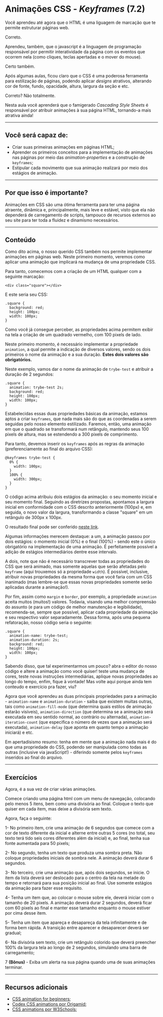 # Animações CSS - _Keyframes_ (7.2)

Você aprendeu até agora que o HTML é uma liguagem de marcação que te permite estruturar páginas web.

Correto.

Aprendeu, também, que o javascript é a linguagem de programação responsável por permitir interatividade da página com os eventos que ocorrem nela (como cliques, teclas apertadas e o mover do mouse).

Certo também.

Após algumas aulas, ficou claro que o CSS é uma poderosa ferramenta para estilização de páginas, podendo aplicar _designs_ atrativos, alterando cor de fonte, fundo, opacidade, altura, largura da seção e etc.

Correto? Não totalmente.

Nesta aula você aprenderá que o famigerado _Cascading Style Sheets_ é responsável por atribuir animações à sua página HTML, tornando-a mais atrativa ainda!

---

## Você será capaz de:

- Criar suas primeiras animações em páginas HTML;
- Aprender os primeiros conceitos para a implementação de animações nas páginas por meio das _animation-properties_ e a construção de `keyframes`;
- Estipular cada movimento que sua animação realizará por meio dos estágios de animação.

---

## Por que isso é importante?

Animações em CSS são uma ótima ferramenta para ter uma página atraente, dinâmica e, principalmente, mais leve e estável, visto que ela não dependerá de carregamento de scripts, tampouco de recursos externos ao seu site para ter toda a fluidez e dinamismo necessários. 

---

## Conteúdo

Como dito acima, o nosso querido CSS também nos permite implementar animações em páginas web. Neste primeiro momento, veremos como aplicar uma animação que implicará na mudança de uma propriedade CSS.

Para tanto, comecemos com a criação de um HTML qualquer com a seguinte marcação:

    <div class="square"></div>

E este seria seu CSS:

    .square {
      background: red;
      height: 100px;
      width: 100px;
    }

Como você já consegue perceber, as propriedades acima permitem exibir na tela a criação de um quadrado vermelho, com 100 pixels de lado.

Neste primeiro momento, é necessário implementar a propriedade `animation`, a qual permite a indicação de diversos valores, sendo os dois primeiros o nome da animação e a sua duração. **Estes dois valores são obrigatórios.**

Neste exemplo, vamos dar o nome da animação de `trybe-test` e atribuir a duração de 2 segundos:

    .square {
      animation: trybe-test 2s;
      background: red;
      height: 100px;
      width: 100px;
    }

Estabelecidas essas duas propriedades básicas da animação, estamos aptos a criar `keyframes`, que nada mais são do que as coordenadas a serem seguidas pelo nosso elemento estilizado. Faremos, então, uma animação em que o quadrado se transformará num retângulo, mantendo seus 100 pixels de altura, mas se estendendo a 300 pixels de comprimento.

Para tanto, devemos inserir os `keyframes` após as regras da animação (preferenciamente ao final do arquivo CSS):

    @keyframes trybe-test {
      0% {
        width: 100px;
      }
      100% {
        width: 300px;
      }
    }

O código acima atribuiu dois estágios da animação: o seu momento inicial e seu momento final. Seguindo as diretrizes propostas, apontamos a largura inicial em conformidade com o CSS descrito anteriormente (100px) e, em seguida, o novo valor da largura, transformando a classe "square" em um retângulo de 300px x 100px.

O resultado final pode ser conferido [neste link](https://codepen.io/laurolyra/pen/NWqONaY).

Algumas informações merecem destaque: a um, a animação passou por dois estágios: o momento inicial (0%) e o final (100%) - sendo este o único obrigatório na implementação de uma animação. É perfeitamente possível a adição de estágios intermediários dentre esse intervalo.

A dois, note que não é necessário transcrever todas as propriedades do CSS que será animado, mas somente aquelas que serão afetadas pelo `keyframe` (aqui trouxemos só a propriedade `width`). É possível, inclusive, atribuir novas propriedades da mesma forma que você faria com um CSS inanimado (mas lembre-se que essas novas propriedades somente serão aplicadas durante a animação!).

Por fim, assim como `margin` e `border`, por exemplo, a propriedade `animation` aceita muitos (muitos!) valores. Todavia, visando uma melhor compreensão do assunto (e para um código de melhor manutenção e legibilidade), recomenda-se, sempre que possível, aplicar cada propriedade da animação e seu respectivo valor separadamente. Dessa forma, após uma pequena refatoração, nosso código seria o seguinte:

    .square {
      animation-name: trybe-test;
      animation-duration: 2s;
      background: red;
      height: 100px;
      width: 100px;
    }
Sabendo disso, que tal experimentarmos um pouco? abra o editor do nosso código e altere a animação como você quiser! teste uma mudança de cores, teste novas instruções intermediárias, aplique novas propriedades ao longo do tempo, enfim, fique à vontade! Mas volte aqui porque ainda tem conteudo e exercício pra fazer, viu?

Agora que você aprendeu as duas principais propriedades para a animação - `animation-name` e `animation-duration` - saiba que existem muitas outras, tais como `animation-fill-mode` (que determina quais estilos de animação estarão visíveis), `animation-direction` (que determina se a animação será executada em seu sentido normal, ao contrário ou alternada), `animation-iteration-count` (que especifica o número de vezes que a animação será executada), `animation-delay` (que aponta em quanto tempo a animação iniciará) e etc.

Em apertadísismo resumo: tenha em mente que a animação nada mais é do que uma propriedade do CSS, podendo ser manipulada como todas as outras (inclusive via javaScript!) - diferindo somente pelos `keyframes` inseridos ao final do arquivo.

---
## Exercícios

Agora, é a sua vez de criar várias animações.

Comece criando uma página html com um menu de navegação, colocando pelo menos 5 itens, bem como uma divisória ao final. Coloque o texto que quiser em cada item, mas deixe a divisória sem texto.

Agora, faça o seguinte:

1- No primeiro item, crie uma animação de 6 segundos que comece com a cor de texto diferente da inicial e alterne entre outras 5 cores (no total, seu texto terá tido seis cores diferentes além da inicial) e, ao final, tenha sua fonte aumentada para 50 pixels;

2- No segundo, tenha um texto que produza uma sombra preta. Não coloque propriedades iniciais de sombra nele. A animação deverá durar 6 segundos.

3- No terceiro, crie uma animação que, após dois segundos, se inicie. O item da lista deverá ser deslocado para o centro da tela na metade do tempo e retornará para sua posição inicial ao final. Use somente estágios da animação para fazer esse requisito.

4- Tenha um item que, ao colocar o mouse sobre ele, deverá iniciar com o tamanho de 20 pixels. A animação deverá durar 2 segundos, deverá ficar com 60 pixels ao final e manter esse tamanho enquanto o mouse estiver por cima desse item.

5- Tenha um item que apareça e desapareça da tela infinitamente e de forma bem rápida. A transição entre aparecer e desaparecer deverá ser gradual;

6- Na divisória sem texto, crie um retângulo colorido que deverá preencher 100% da largura tela ao longo de 2 segundos, simulando uma barra de carregamento;

7 **(Bônus)** - Exiba um alerta na sua página quando uma de suas animações terminar.

---

## Recursos adicionais

- [CSS animation for beginners](https://thoughtbot.com/blog/css-animation-for-beginners);
- [Codex CSS animations por Origamid](https://www.origamid.com/codex/css-animation/);
- [CSS animations por W3Schools](https://www.w3schools.com/css/css3_animations.asp);
